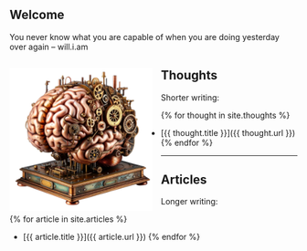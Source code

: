 ## Welcome

You never know what you are capable of when you are doing yesterday over again – will.i.am

<img align="left" src="/assets/brain.png" alt="Brain" width="250" style="padding: 15px 15px 0px 0px;">

## Thoughts

Shorter writing:

{% for thought in site.thoughts %}
* [{{ thought.title }}]({{ thought.url }})
{% endfor %}

----

## Articles

Longer writing:

{% for article in site.articles %}
* [{{ article.title }}]({{ article.url }})
{% endfor %}
